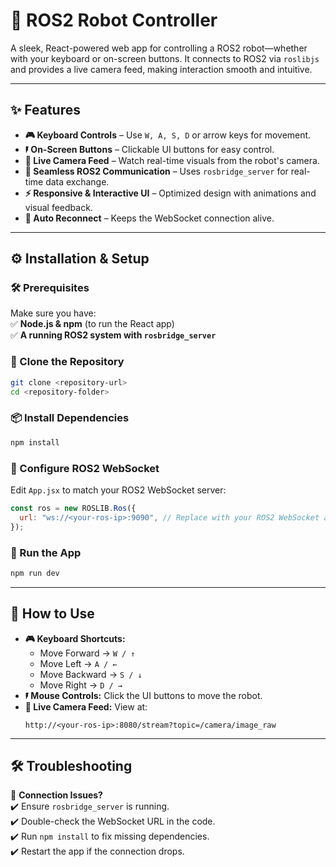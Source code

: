 # 🚀 ROS2 Robot Controller  

A sleek, React-powered web app for controlling a ROS2 robot—whether with your keyboard or on-screen buttons. It connects to ROS2 via `roslibjs` and provides a live camera feed, making interaction smooth and intuitive.  

---

## ✨ Features  
- **🎮 Keyboard Controls** – Use `W, A, S, D` or arrow keys for movement.  
- **🖡️ On-Screen Buttons** – Clickable UI buttons for easy control.  
- **📱 Live Camera Feed** – Watch real-time visuals from the robot's camera.  
- **🔗 Seamless ROS2 Communication** – Uses `rosbridge_server` for real-time data exchange.  
- **⚡ Responsive & Interactive UI** – Optimized design with animations and visual feedback.  
- **🔄 Auto Reconnect** – Keeps the WebSocket connection alive.  

---

## ⚙️ Installation & Setup  

### 🛠 Prerequisites  
Make sure you have:  
✅ **Node.js & npm** (to run the React app)  
✅ **A running ROS2 system with `rosbridge_server`**  

### 📅 Clone the Repository  
```sh
git clone <repository-url>
cd <repository-folder>
```  

### 📦 Install Dependencies  
```sh
npm install
```  

### 🔧 Configure ROS2 WebSocket  
Edit `App.jsx` to match your ROS2 WebSocket server:  
```js
const ros = new ROSLIB.Ros({
  url: "ws://<your-ros-ip>:9090", // Replace with your ROS2 WebSocket address
});
```  

### 🚀 Run the App  
```sh
npm run dev
```  

---

## 🎯 How to Use  
- **🎮 Keyboard Shortcuts:**  
  - Move Forward → `W / ↑`  
  - Move Left → `A / ←`  
  - Move Backward → `S / ↓`  
  - Move Right → `D / →`  
- **🖡️ Mouse Controls:** Click the UI buttons to move the robot.  
- **📱 Live Camera Feed:** View at:  
  ```
  http://<your-ros-ip>:8080/stream?topic=/camera/image_raw
  ```  

---

## 🛠 Troubleshooting  
🚧 **Connection Issues?**  
✔️ Ensure `rosbridge_server` is running.  
✔️ Double-check the WebSocket URL in the code.  
✔️ Run `npm install` to fix missing dependencies.  
✔️ Restart the app if the connection drops.  

